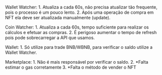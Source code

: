 Wallet Watcher:
	1. Atualiza a cada 60s, não precisa atualizar tão frequente, pois o processo é um pouco lento.
	2. Após uma operação de compra em NFT ela deve ser atualizada manualmente (update).

Coin Watcher:
	1. Atualiza a cada 60s, tempo suficiente para realizar os cálculos e efetuar as compras.
	2. É perigoso aumentar o tempo de refresh pois pode sobrecarregar a API que usamos.

Wallet: 
	1. Só utilize para trade BNB/WBNB, para verificar o saldo utilize a Wallet Watcher.

Marketplace:
	1. Não é mais responsável por verificar o saldo.
	2. *Falta estimar o gas corretamente
	3. *Falta o método de vender o NFT